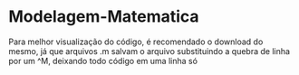# Modelagem-Matematica

Para melhor visualização do código, é recomendado o download do mesmo, já que arquivos .m salvam o arquivo substituindo a quebra de linha por um ^M, deixando todo código em uma linha só
